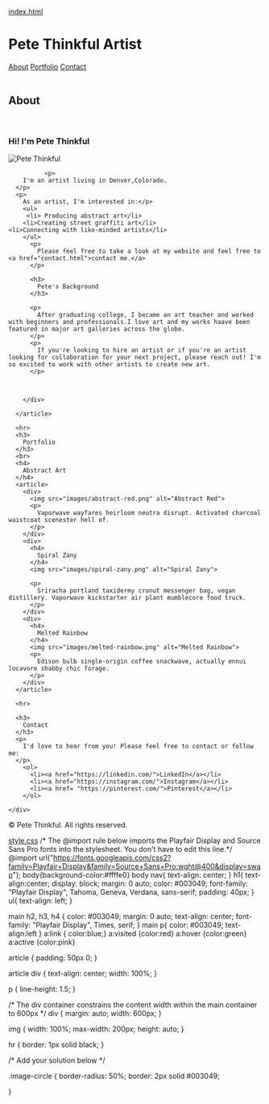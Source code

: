 [index.html](https://github.com/user-attachments/files/22192520/index.html)
<!DOCTYPE html>
<html lang="en">

<head>
  <meta charset="UTF-8">
  <meta http-equiv="X-UA-Compatible" content="IE=edge">
  <meta name="viewport" content="width=device-width, initial-scale=1.0">
  <title>Pete Thinkful</title>
  <link rel="stylesheet" href="https://cdnjs.cloudflare.com/ajax/libs/normalize/8.0.1/normalize.min.css">
  <link href="style.css" rel="stylesheet" type="text/css">
</head>

<body>
  <h1>
    Pete Thinkful  Artist
  </h1>
  <nav>
  <a href="about.html">About</a>
  <a href="portfolio.html">Portfolio</a>
  <a href="contact.html">Contact</a>
    </nav>
  
<br>
  <main>
    <div>
      <h2>About</h2>
      <br>
      <h3>
        Hi! I'm Pete Thinkful
      </h3>
      <article>
        <div>
          <img class="image-circle" src="images/pete-thinkful.png" alt="Pete Thinkful">
        
              <p>
        I'm an artist living in Denver,Colorado.
      </p>
      <p>
        As an artist, I'm interested in:</p>
        <ul>
         <li> Producing abstract art</li>
        <li>Creating street graffiti art</li>
    <li>Connecting with like-minded artists</li>
        </ul>
          <p>
            Please feel free to take a look at my website and feel free to <a href="contact.html">contact me.</a>
          </p>
          
          <h3>
            Pete's Background
          </h3>
          
          <p>
            After graduating college, I became an art teacher and worked with beginners and professionals.I love art and my works haave been featured in major art galleries across the globe.
          </p>
          <p>
            If you're looking to hire an artist or if you're an artist looking for collaboration for your next project, please reach out! I'm so excited to work with other artists to create new art.
          </p>
      
        
        
        </div>
        
      </article>

      <hr>
      <h3>
        Portfolio
      </h3>
      <br>
      <h4>
        Abstract Art
      </h4>
      <article>
        <div>
          <img src="images/abstract-red.png" alt="Abstract Red">
          <p>
            Vaporwave wayfares heirloom neutra disrupt. Activated charcoal waistcoat scenester hell of.
          </p>
        </div>
        <div>
          <h4>
            Spiral Zany
          </h4>
          <img src="images/spiral-zany.png" alt="Spiral Zany">

          <p>
            Sriracha portland taxidermy cronut messenger bag, vegan distillery. Vaporwave kickstarter air plant mumblecore food truck.
          </p>
        </div>
        <div>
          <h4>
            Melted Rainbow
          </h4>
          <img src="images/melted-rainbow.png" alt="Melted Rainbow">
          <p>
            Edison bulb single-origin coffee snackwave, actually ennui locavore shabby chic forage.
          </p>
        </div>
      </article>

      <hr>

      <h3>
        Contact
      </h3>
      <p>
        I'd love to hear from you! Please feel free to contact or follow me:
      </p>
        <ol>
          <li><a href="https://linkedin.com/">LinkedIn</a></li>
          <li><a href="https://instagram.com/">Instagram</a></li>
          <li><a href= "https://pinterest.com/">Pinterest</a></li>
        </ol>
      
    </div>
  </main>

  <!-- Footer section -->
  <footer>
    <p>© Pete Thinkful. All rights reserved.</p>
  </footer>
</body>

</html>



[style.css](https://github.com/user-attachments/files/22192521/style.css)
/* The @import rule below imports the Playfair Display and Source Sans Pro fonts into the stylesheet. You don't have to edit this line.*/
@import url("https://fonts.googleapis.com/css2?family=Playfair+Display&family=Source+Sans+Pro:wght@400&display=swap");
body{background-color:#ffffe0}
body
nav{
  text-align: center;
}
h1{
  text-align:center;
  display: block;
  margin: 0 auto;
  color: #003049;
  font-family: "Playfair Display", Tahoma, Geneva, Verdana, sans-serif;
  padding: 40px;
}
ul{
  text-align: left;
}

main h2, h3, h4 {
  color: #003049;
  margin: 0 auto;
  text-align: center;
  font-family: "Playfair Display", Times, serif;
}
main p{
  color: #003049;
  text-align:left
}
a:link { color:blue;}
a:visited {color:red}
a:hover {color:green}
a:active {color:pink}


article {
  padding: 50px 0;
}

article div {
  text-align: center;
  width: 100%;
}

p {
  line-height: 1.5;
}

/* The div container constrains the content width within the main container to 600px */
div {
  margin: auto;
  width: 600px;
}

img {
  width: 100%;
  max-width: 200px;
  height: auto;
}

hr {
  border: 1px solid black;
}

/* Add your solution below */

.image-circle { 
  border-radius: 50%;
  border: 2px solid #003049;
               
}

